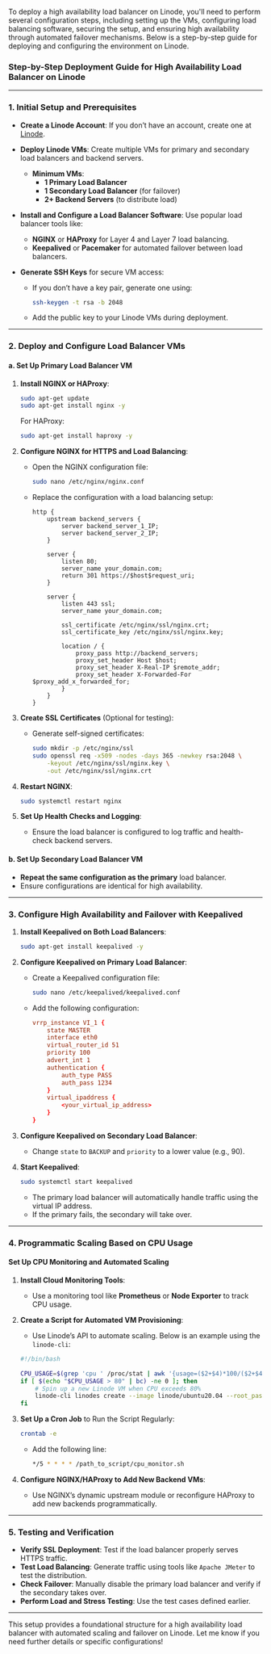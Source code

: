 To deploy a high availability load balancer on Linode, you'll need to perform several configuration steps, including setting up the VMs, configuring load balancing software, securing the setup, and ensuring high availability through automated failover mechanisms. Below is a step-by-step guide for deploying and configuring the environment on Linode.

### **Step-by-Step Deployment Guide for High Availability Load Balancer on Linode**

---

### **1. Initial Setup and Prerequisites**

- **Create a Linode Account**: If you don’t have an account, create one at [Linode](https://www.linode.com).
- **Deploy Linode VMs**: Create multiple VMs for primary and secondary load balancers and backend servers.
  - **Minimum VMs**:
    - **1 Primary Load Balancer**
    - **1 Secondary Load Balancer** (for failover)
    - **2+ Backend Servers** (to distribute load)
- **Install and Configure a Load Balancer Software**: Use popular load balancer tools like:
  - **NGINX** or **HAProxy** for Layer 4 and Layer 7 load balancing.
  - **Keepalived** or **Pacemaker** for automated failover between load balancers.

- **Generate SSH Keys** for secure VM access:
  - If you don’t have a key pair, generate one using:
    ```bash
    ssh-keygen -t rsa -b 2048
    ```
  - Add the public key to your Linode VMs during deployment.

---

### **2. Deploy and Configure Load Balancer VMs**

#### **a. Set Up Primary Load Balancer VM**
1. **Install NGINX or HAProxy**:
   ```bash
   sudo apt-get update
   sudo apt-get install nginx -y
   ```
   For HAProxy:
   ```bash
   sudo apt-get install haproxy -y
   ```

2. **Configure NGINX for HTTPS and Load Balancing**:
   - Open the NGINX configuration file:
     ```bash
     sudo nano /etc/nginx/nginx.conf
     ```
   - Replace the configuration with a load balancing setup:
     ```nginx
     http {
         upstream backend_servers {
             server backend_server_1_IP;
             server backend_server_2_IP;
         }

         server {
             listen 80;
             server_name your_domain.com;
             return 301 https://$host$request_uri;
         }

         server {
             listen 443 ssl;
             server_name your_domain.com;

             ssl_certificate /etc/nginx/ssl/nginx.crt;
             ssl_certificate_key /etc/nginx/ssl/nginx.key;

             location / {
                 proxy_pass http://backend_servers;
                 proxy_set_header Host $host;
                 proxy_set_header X-Real-IP $remote_addr;
                 proxy_set_header X-Forwarded-For $proxy_add_x_forwarded_for;
             }
         }
     }
     ```

3. **Create SSL Certificates** (Optional for testing):
   - Generate self-signed certificates:
     ```bash
     sudo mkdir -p /etc/nginx/ssl
     sudo openssl req -x509 -nodes -days 365 -newkey rsa:2048 \
         -keyout /etc/nginx/ssl/nginx.key \
         -out /etc/nginx/ssl/nginx.crt
     ```

4. **Restart NGINX**:
   ```bash
   sudo systemctl restart nginx
   ```

5. **Set Up Health Checks and Logging**:
   - Ensure the load balancer is configured to log traffic and health-check backend servers.

#### **b. Set Up Secondary Load Balancer VM**
- **Repeat the same configuration as the primary** load balancer.
- Ensure configurations are identical for high availability.

---

### **3. Configure High Availability and Failover with Keepalived**

1. **Install Keepalived on Both Load Balancers**:
   ```bash
   sudo apt-get install keepalived -y
   ```

2. **Configure Keepalived on Primary Load Balancer**:
   - Create a Keepalived configuration file:
     ```bash
     sudo nano /etc/keepalived/keepalived.conf
     ```
   - Add the following configuration:
     ```conf
     vrrp_instance VI_1 {
         state MASTER
         interface eth0
         virtual_router_id 51
         priority 100
         advert_int 1
         authentication {
             auth_type PASS
             auth_pass 1234
         }
         virtual_ipaddress {
             <your_virtual_ip_address>
         }
     }
     ```

3. **Configure Keepalived on Secondary Load Balancer**:
   - Change `state` to `BACKUP` and `priority` to a lower value (e.g., 90).

4. **Start Keepalived**:
   ```bash
   sudo systemctl start keepalived
   ```
   - The primary load balancer will automatically handle traffic using the virtual IP address.
   - If the primary fails, the secondary will take over.

---

### **4. Programmatic Scaling Based on CPU Usage**

#### **Set Up CPU Monitoring and Automated Scaling**

1. **Install Cloud Monitoring Tools**:
   - Use a monitoring tool like **Prometheus** or **Node Exporter** to track CPU usage.

2. **Create a Script for Automated VM Provisioning**:
   - Use Linode’s API to automate scaling. Below is an example using the `linode-cli`:

   ```bash
   #!/bin/bash

   CPU_USAGE=$(grep 'cpu ' /proc/stat | awk '{usage=($2+$4)*100/($2+$4+$5)} END {print usage}')
   if [ $(echo "$CPU_USAGE > 80" | bc) -ne 0 ]; then
       # Spin up a new Linode VM when CPU exceeds 80%
       linode-cli linodes create --image linode/ubuntu20.04 --root_pass mypassword --label "additional-lb"
   fi
   ```

3. **Set Up a Cron Job** to Run the Script Regularly:
   ```bash
   crontab -e
   ```
   - Add the following line:
     ```bash
     */5 * * * * /path_to_script/cpu_monitor.sh
     ```

4. **Configure NGINX/HAProxy to Add New Backend VMs**:
   - Use NGINX’s dynamic upstream module or reconfigure HAProxy to add new backends programmatically.

---

### **5. Testing and Verification**

- **Verify SSL Deployment**: Test if the load balancer properly serves HTTPS traffic.
- **Test Load Balancing**: Generate traffic using tools like `Apache JMeter` to test the distribution.
- **Check Failover**: Manually disable the primary load balancer and verify if the secondary takes over.
- **Perform Load and Stress Testing**: Use the test cases defined earlier.

--- 

This setup provides a foundational structure for a high availability load balancer with automated scaling and failover on Linode. Let me know if you need further details or specific configurations!
